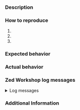 <!-- This is a suggested template for creating general issues, but you can use whatever you like. -->

### Description

<!-- Please describe/summarize the issue here. -->

### How to reproduce

<!-- Please describe how to reproduce the issue/problem, or suggested actions for new features. -->

1. 
2. 
3. 

### Expected behavior

<!-- Please describe what is expected. -->

### Actual behavior

<!-- Please describe what happens instead. -->

### Zed Workshop log messages

<details>
<summary>Log messages</summary>
<!-- Please paste the log messages here. It is very important to identify problems. -->
<!-- To access the log, click the 'problems' icons on the statusbar, select 'OUTPUT', then select 'LaTeX Workshop' from the dropdown menu on the right. -->
</details>

### Additional Information

<!-- Any additional information, configuration or data. -->
